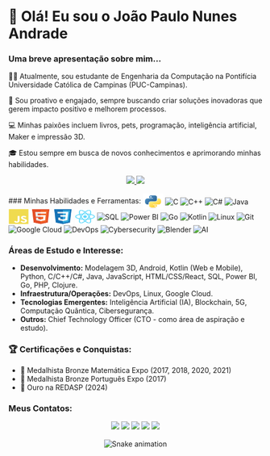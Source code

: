 # 👋 Olá! Eu sou o João Paulo Nunes Andrade

### Uma breve apresentação sobre mim...
👨‍💻 Atualmente, sou estudante de Engenharia da Computação na Pontifícia Universidade Católica de Campinas (PUC-Campinas).

🚀 Sou proativo e engajado, sempre buscando criar soluções inovadoras que gerem impacto positivo e melhorem processos.

💻 Minhas paixões incluem livros, pets, programação, inteligência artificial, Maker e impressão 3D. 

🎓 Estou sempre em busca de novos conhecimentos e aprimorando minhas habilidades.

<div align="center">
  <a href="https://github.com/joaopaulonu">
    <img height="180em" src="https://github-readme-stats.vercel.app/api?username=joaopaulonu&show_icons=true&theme=dracula&include_all_commits=true&count_private=true"/>
    <img height="180em" src="https://github-readme-stats.vercel.app/api/top-langs/?username=joaopaulonu&layout=compact&langs_count=16&theme=dracula"/>
  </a>
</div>

<div style="display: inline_block"><br>
  ### Minhas Habilidades e Ferramentas:
  <img align="center" alt="Python" height="30" width="40" src="https://raw.githubusercontent.com/devicons/devicon/master/icons/python/python-original.svg">
  <img align="center" alt="C" height="30" width="40" src="https://cdn.jsdelivr.net/gh/devicons/devicon/icons/c/c-original.svg">
  <img align="center" alt="C++" height="30" width="40" src="https://cdn.jsdelivr.net/gh/devicons/devicon/icons/cplusplus/cplusplus-original.svg">
  <img align="center" alt="C#" height="30" width="40" src="https://cdn.jsdelivr.net/gh/devicons/devicon/icons/csharp/csharp-original.svg">
  <img align="center" alt="Java" height="30" width="40" src="https://cdn.jsdelivr.net/gh/devicons/devicon/icons/java/java-original.svg">
  <img align="center" alt="JavaScript" height="30" width="40" src="https://raw.githubusercontent.com/devicons/devicon/master/icons/javascript/javascript-plain.svg">
  <img align="center" alt="HTML5" height="30" width="40" src="https://raw.githubusercontent.com/devicons/devicon/master/icons/html5/html5-original.svg">
  <img align="center" alt="CSS3" height="30" width="40" src="https://raw.githubusercontent.com/devicons/devicon/master/icons/css3/css3-original.svg">
  <img align="center" alt="React" height="30" width="40" src="https://raw.githubusercontent.com/devicons/devicon/master/icons/react/react-original.svg">
  <img align="center" alt="SQL" height="30" width="40" src="https://cdn.jsdelivr.net/gh/devicons/devicon/icons/postgresql/postgresql-original.svg">
  <img align="center" alt="Power BI" height="30" width="40" src="https://img.shields.io/badge/Power_BI-F2C811?style=for-the-badge&logo=power-bi&logoColor=white">
  <img align="center" alt="Go" height="30" width="40" src="https://cdn.jsdelivr.net/gh/devicons/devicon/icons/go/go-original.svg">
  <img align="center" alt="Kotlin" height="30" width="40" src="https://cdn.jsdelivr.net/gh/devicons/devicon/icons/kotlin/kotlin-original.svg">
  <img align="center" alt="Linux" height="30" width="40" src="https://cdn.jsdelivr.net/gh/devicons/devicon/icons/linux/linux-original.svg">
  <img align="center" alt="Git" height="30" width="40" src="https://cdn.jsdelivr.net/gh/devicons/devicon/icons/git/git-original.svg">
  <img align="center" alt="Google Cloud" height="30" width="40" src="https://cdn.jsdelivr.net/gh/devicons/devicon/icons/googlecloud/googlecloud-original.svg">
  <img align="center" alt="DevOps" height="30" width="40" src="https://cdn.jsdelivr.net/gh/devicons/devicon/icons/docker/docker-plain.svg">
  <img align="center" alt="Cybersecurity" height="30" width="40" src="https://img.shields.io/badge/Cybersecurity-000000?style=for-the-badge&logo=cybersecurity&logoColor=white">
  <img align="center" alt="Blender" height="30" width="40" src="https://cdn.jsdelivr.net/gh/devicons/devicon/icons/blender/blender-original.svg">
  <img align="center" alt="AI" height="30" width="40" src="https://img.shields.io/badge/Artificial_Intelligence-FF4500?style=for-the-badge&logo=openai&logoColor=white">
</div>

### Áreas de Estudo e Interesse:
* **Desenvolvimento:** Modelagem 3D, Android, Kotlin (Web e Mobile), Python, C/C++/C#, Java, JavaScript, HTML/CSS/React, SQL, Power BI, Go, PHP, Clojure.
* **Infraestrutura/Operações:** DevOps, Linux, Google Cloud.
* **Tecnologias Emergentes:** Inteligência Artificial (IA), Blockchain, 5G, Computação Quântica, Cibersegurança.
* **Outros:** Chief Technology Officer (CTO - como área de aspiração e estudo).

### 🏆 Certificações e Conquistas:
* 🥉 Medalhista Bronze Matemática Expo (2017, 2018, 2020, 2021)
* 🥉 Medalhista Bronze Português Expo (2017)
* 🥇 Ouro na REDASP (2024)

### Meus Contatos:
<div align="center">
  <a href="https://www.linkedin.com/in/nunes-andrade" target="_blank"><img src="https://img.shields.io/badge/-LinkedIn-%230077B5?style=for-the-badge&logo=linkedin&logoColor=white" target="_blank"></a>
  <a href="https://instagram.com/jp_nunes.andrade" target="_blank"><img src="https://img.shields.io/badge/-Instagram-%23E4405F?style=for-the-badge&logo=instagram&logoColor=white" target="_blank"></a>
  <a href = "mailto:jpnunesandrade26@gmail.com"><img src="https://img.shields.io/badge/-Gmail-%23333?style=for-the-badge&logo=gmail&logoColor=white" target="_blank"></a>
  <a href="https://api.whatsapp.com/send?phone=5519995837955" target="_blank"><img src="https://img.shields.io/badge/WhatsApp-25D366?style=for-the-badge&logo=whatsapp&logoColor=white" target="_blank"></a>
  <a href="https://www.alura.com.br/indica-dev/jpnunesandrade26" target="_blank"><img src="https://img.shields.io/badge/Alura-0077B5?style=for-the-badge&logo=alura&logoColor=white" target="_blank"></a>
</div>

<br>

<div align="center">
  <img src="https://github.com/joaopaulonu/joaopaulonu/blob/output/github-contribution-grid-snake.svg" alt="Snake animation">
</div>
